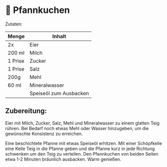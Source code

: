 # 🥞 Pfannkuchen

Zutaten:

|Menge|Inhalt|
|-|-|
|2x|Eier|
|200 ml|Milch|
|1 Prise|Zucker|
|1 Prise|Salz|
|200g|Mehl|
|60 ml|Mineralwasser|
|| Speiseöl zum Ausbacken|

## Zubereitung:

Eier mit Milch, Zucker, Salz, Mehl und Mineralwasser zu einem glatten Teig rühren. Bei Bedarf noch etwas Mehl oder Wasser hinzugeben, um die gewünschte Konsistenz zu erreichen.

Eine beschichtete Pfanne mit etwas Speiseöl erhitzen. Mit einer Schöpfkelle eine Kelle Teig in die Pfanne geben und die Pfanne kurz in jede Richtung schwenken um den Teig zu verteilen. Den Pfannkuchen von beiden Seiten etwa 1-2 Minuten bräunlich ausbacken. Warm genießen.
